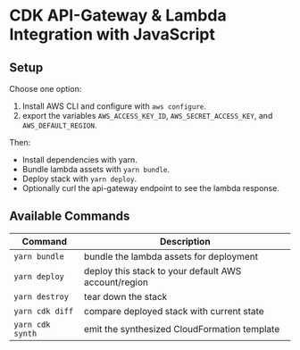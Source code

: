 # CDK API-Gateway & Lambda Integration with JavaScript

## Setup

Choose one option:

1. Install AWS CLI and configure with `aws configure`.
2. export the variables `AWS_ACCESS_KEY_ID`, `AWS_SECRET_ACCESS_KEY`, and `AWS_DEFAULT_REGION`.

Then:

- Install dependencies with yarn.
- Bundle lambda assets with `yarn bundle`.
- Deploy stack with `yarn deploy`.
- Optionally curl the api-gateway endpoint to see the lambda response.

## Available Commands

| Command          | Description                                          |
| ---------------- | ---------------------------------------------------- |
| `yarn bundle`    | bundle the lambda assets for deployment              |
| `yarn deploy`    | deploy this stack to your default AWS account/region |
| `yarn destroy`   | tear down the stack                                  |
| `yarn cdk diff`  | compare deployed stack with current state            |
| `yarn cdk synth` | emit the synthesized CloudFormation template         |
